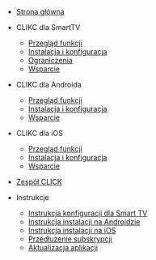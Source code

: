 <!-- docs/_sidebar.md -->

* [Strona główna](README.md)

* CLIKC dla SmartTV  
  * [Przegląd funkcji](overview_tv.md)
  * [Instalacja i konfiguracja](install_tv.md)
  * [Ograniczenia](limitations_tv.md)
  * [Wsparcie](support.md)

* CLIKC dla Androida  
  * [Przegląd funkcji](overview_android.md)
  * [Instalacja i konfiguracja](install_android.md)
  * [Wsparcie](support.md)

* CLIKC dla iOS  
  * [Przegląd funkcji](overview_ios.md)
  * [Instalacja i konfiguracja](install_ios.md)
  * [Wsparcie](support.md)

* [Zespół CLICK](join.md)

* Instrukcje  
  * [Instrukcja konfiguracji dla Smart TV](install_tv.md)
  * [Instrukcja instalacji na Androidzie](install_android.md)
  * [Instrukcja instalacji na iOS](install_ios.md)
  * [Przedłużenie subskrypcji](renewal.md)
  * [Aktualizacja aplikacji](update.md)
